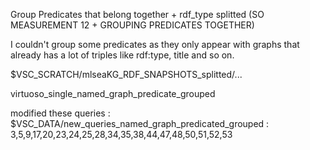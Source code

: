 Group Predicates that belong together + rdf_type splitted (SO MEASUREMENT 12 + GROUPING PREDICATES TOGETHER)

I couldn't group some predicates as they only appear with graphs that already has a lot of triples like rdf:type, title and so on.

$VSC_SCRATCH/mlseaKG_RDF_SNAPSHOTS_splitted/...

virtuoso_single_named_graph_predicate_grouped



modified these queries : $VSC_DATA/new_queries_named_graph_predicated_grouped :  3,5,9,17,20,23,24,25,28,34,35,38,44,47,48,50,51,52,53






